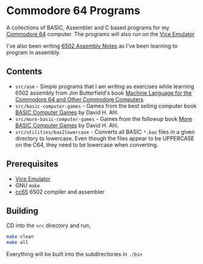 # Commodore 64 Programs

A collections of BASIC, Assembler and C based programs for my
[Commodore 64](https://en.wikipedia.org/wiki/Commodore_64) computer. The programs
will also run on the [Vice Emulator](https://vice-emu.sourceforge.io/)

I've also been writing [6502 Assembly Notes](src/asm/Readme.md) as I've been learning to program in assembly.

## Contents

- `src/asm` - Simple programs that I am writing as exercises while learning 6502 assembly from Jim Butterfield's book [Machine Language for the Commodore 64 and Other Commodore Computers](http://www.1000bit.it/support/manuali/commodore/c64/ML_for_the_C64_and_Other_Commodore_Computers.pdf)
- `src/basic-computer-games` - Games from the best selling computer book [BASIC Computer Games](https://en.wikipedia.org/wiki/BASIC_Computer_Games) by David H. Ahl.
- `src/more-basic-computer-games` - Games from the followup book [More BASIC Computer Games](https://archive.org/details/More_BASIC_Computer_Games_1980_Creative_Computing) by David H. Ahl.
- `src/utilities/bas2lowercase` - Converts all BASIC `*.bas` files in a given directory to lowercase. Even though the files appear to be UPPERCASE on the C64, they need to be lowercase when converting.

## Prerequisites

- [Vice Emulator](https://vice-emu.sourceforge.io/)
- GNU `make`
- [cc65](https://cc65.github.io/) 6502 compiler and assembler

## Building

CD into the `src` directory and run,

```sh
make clean
make all
```

Everything will be built into the subdirectories in `./bin`
